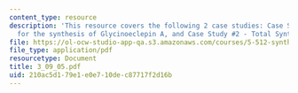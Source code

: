 ```yaml
---
content_type: resource
description: 'This resource covers the following 2 case studies: Case Study #1 - Intermediate
  for the synthesis of Glycinoeclepin A, and Case Study #2 - Total Synthesis of Prostaglandins.'
file: https://ol-ocw-studio-app-qa.s3.amazonaws.com/courses/5-512-synthetic-organic-chemistry-ii-spring-2005/210ac5d179e1e0e710dec87717f2d16b_3_09_05.pdf
file_type: application/pdf
resourcetype: Document
title: 3_09_05.pdf
uid: 210ac5d1-79e1-e0e7-10de-c87717f2d16b
---
```

